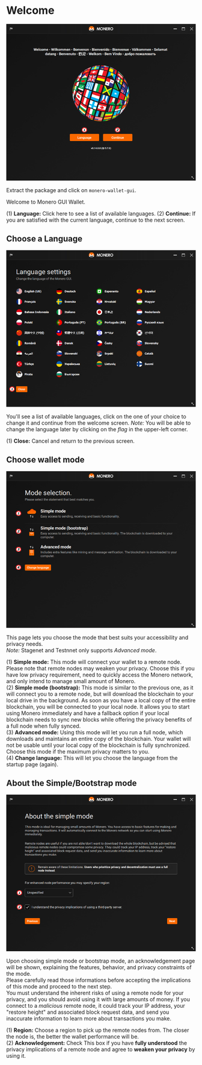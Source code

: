 # Welcome
![Welcome](media/wizard_0-welcome.png)

Extract the package and click on `monero-wallet-gui`.

Welcome to Monero GUI Wallet.

(1) **Language:** Click here to see a list of available languages.
(2) **Continue:** If you are satisfied with the current language, continue to the next screen.

## Choose a Language
![Language](media/wizard_1-lang.png)

You'll see a list of available languages, click on the one of your choice to change it and continue from the welcome screen.
*Note:* You will be able to change the language later by clicking on the *flag* in the upper-left corner.

(1) **Close:** Cancel and return to the previous screen.

## Choose wallet mode
![mode](media/wizard_1_1-mode.png)

This page lets you choose the mode that best suits your accessibility and privacy needs.  
*Note:* Stagenet and Testnnet only supports *Advanced mode*.

(1) **Simple mode:** This mode will connect your wallet to a remote node. Please note that remote nodes may weaken your privacy. Choose this if you have low privacy requirement, need to quickly access the Monero network, and only intend to manage small amount of Monero.  
(2) **Simple mode (bootstrap):** This mode is similar to the previous one, as it will connect you to a remote node, but will download the blockchain to your local drive in the background. As soon as you have a local copy of the entire blockchain, you will be connected to your local node. It allows you to start using Monero immediately and have a fallback option if your local blockchain needs to sync new blocks while offering the privacy benefits of a full node when fully synced.  
(3) **Advanced mode:** Using this mode will let you run a full node, which downloads and maintains an entire copy of the blockchain. Your wallet will not be usable until your local copy of the blockchain is fully synchronized. Choose this mode if the maximum privacy matters to you.  
(4) **Change language:** This will let you choose the language from the startup page (again).

## About the Simple/Bootstrap mode
![acknowledgement](media/wizard_1_2-warning.png)

Upon choosing simple mode or bootstrap mode, an acknowledgement page will be shown, explaining the features, behavior, and privacy constraints of the mode.  
Please carefully read those informations before accepting the implications of this mode and proceed to the next step.  
You must understand the inherent risks of using a remote node for your privacy, and you should avoid using it with large amounts of money. If you connect to a *malicious* remote node, it could track your IP address, your "restore height" and associated block request data, and send you inaccurate information to learn more about transactions you make.

(1) **Region:** Choose a region to pick up the remote nodes from. The closer the node is, the better the wallet performance will be.  
(2) **Acknowledgement:** Check This box if you have **fully understood** the privacy implications of a remote node and agree to **weaken your privacy** by using it.
